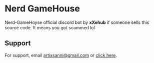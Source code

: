 
# Nerd GameHouse

Nerd-GameHoyse official discord bot by **xXehub**
if someone sells this source code. It means you got scammed lol


## Support

For support, email artixsanni@gmail.com or [click here]( https://discord.gg/Hyn9pqkBAf ).

